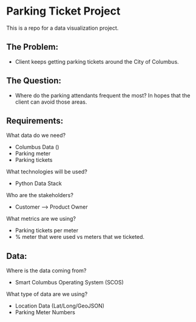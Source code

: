 # Parking Ticket Project
This is a repo for a data visualization project. 

## The Problem:
- Client keeps getting parking tickets around the City of Columbus.

## The Question:
- Where do the parking attendants frequent the most? In hopes that the client can avoid those areas.

## Requirements:
What data do we need?
- Columbus Data ()
- Parking meter
- Parking tickets

What technologies will be used?
- Python Data Stack

Who are the stakeholders?
- Customer --> Product Owner

What metrics are we using?
- Parking tickets per meter
- % meter that were used vs meters that we ticketed.

## Data:
Where is the data coming from?
- Smart Columbus Operating System (SCOS)

What type of data are we using?
- Location Data (Lat/Long/GeoJSON)
- Parking Meter Numbers
